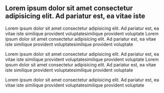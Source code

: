## Lorem ipsum dolor sit amet consectetur adipisicing elit. Ad pariatur est, ea vitae iste

Lorem ipsum dolor sit amet consectetur adipisicing elit. Ad pariatur est, ea vitae iste similique provident voluptatesimilique provident voluptate
Lorem ipsum dolor sit amet consectetur adipisicing elit. Ad pariatur est, ea vitae iste similique provident voluptatesimilique provident voluptate

Lorem ipsum dolor sit amet consectetur adipisicing elit. Ad pariatur est, ea vitae iste similique provident voluptatesimilique provident voluptate
Lorem ipsum dolor sit amet consectetur adipisicing elit. Ad pariatur est, ea vitae iste similique provident voluptatesimilique provident voluptate

Lorem ipsum dolor sit amet consectetur adipisicing elit. Ad pariatur est, ea vitae iste similique provident voluptatesimilique provident voluptate
